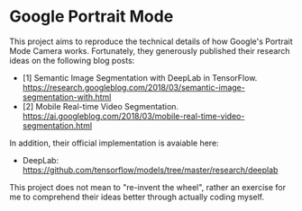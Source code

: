 # Google Portrait Mode

This project aims to reproduce the technical details of how Google's Portrait Mode Camera works. Fortunately, they generously published their research ideas on the following blog posts:

* [1] Semantic Image Segmentation with DeepLab in TensorFlow.  https://research.googleblog.com/2018/03/semantic-image-segmentation-with.html
* [2] Mobile Real-time Video Segmentation. https://ai.googleblog.com/2018/03/mobile-real-time-video-segmentation.html

In addition, their official implementation is avaiable here: 
* DeepLab: https://github.com/tensorflow/models/tree/master/research/deeplab

This project does not mean to "re-invent the wheel", rather an exercise for me to comprehend their ideas better through actually coding myself.



